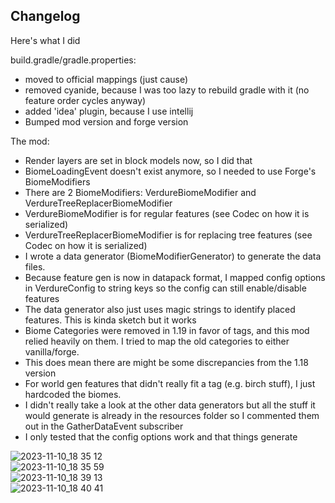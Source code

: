 <h2>Changelog</h2>  
Here's what I did  

build.gradle/gradle.properties:  
- moved to official mappings (just cause)
- removed cyanide, because I was too lazy to rebuild gradle with it (no feature order cycles anyway)
- added 'idea' plugin, because I use intellij
- Bumped mod version and forge version  

The mod:  
- Render layers are set in block models now, so I did that
- BiomeLoadingEvent doesn't exist anymore, so I needed to use Forge's BiomeModifiers
- There are 2 BiomeModifiers: VerdureBiomeModifier and VerdureTreeReplacerBiomeModifier
- VerdureBiomeModifier is for regular features (see Codec on how it is serialized)
- VerdureTreeReplacerBiomeModifier is for replacing tree features (see Codec on how it is serialized)
- I wrote a data generator (BiomeModifierGenerator) to generate the data files.
- Because feature gen is now in datapack format, I mapped config options in VerdureConfig to string keys so the config can still enable/disable features
- The data generator also just uses magic strings to identify placed features. This is kinda sketch but it works
- Biome Categories were removed in 1.19 in favor of tags, and this mod relied heavily on them. I tried to map the old categories to either vanilla/forge.
- This does mean there are might be some discrepancies from the 1.18 version
- For world gen features that didn't really fit a tag (e.g. birch stuff), I just hardcoded the biomes.
- I didn't really take a look at the other data generators but all the stuff it would generate is already in the resources folder so I commented them out in the GatherDataEvent subscriber
- I only tested that the config options work and that things generate

![2023-11-10_18 35 12](https://github.com/OrderedChaos-Dev/Verdure/assets/41054981/690d4e26-7cb0-44db-8da0-4d8e28d68067)  
![2023-11-10_18 35 59](https://github.com/OrderedChaos-Dev/Verdure/assets/41054981/f715c0cd-c2f3-438b-a554-dcf91c476f44)  
![2023-11-10_18 39 13](https://github.com/OrderedChaos-Dev/Verdure/assets/41054981/0427cafc-79f5-4d64-aa47-fb08017305f6)  
![2023-11-10_18 40 41](https://github.com/OrderedChaos-Dev/Verdure/assets/41054981/9d6a9702-51ca-4ef5-a628-42965fd710c3)  
